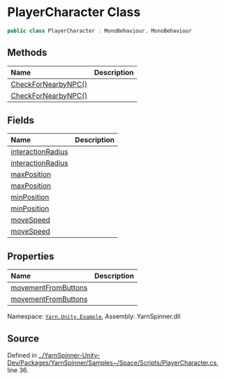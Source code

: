 # PlayerCharacter Class


```csharp
public class PlayerCharacter : MonoBehaviour, MonoBehaviour
```



## Methods
|Name|Description|
|:---|:---|
|[CheckForNearbyNPC()](/api/csharp/yarn.unity.example/playercharacter.checkfornearbynpc.md)||
|[CheckForNearbyNPC()](/api/csharp/yarn.unity.example/playercharacter.checkfornearbynpc.md)||
## Fields
|Name|Description|
|:---|:---|
|[interactionRadius](/api/csharp/yarn.unity.example/playercharacter.interactionradius.md)||
|[interactionRadius](/api/csharp/yarn.unity.example/playercharacter.interactionradius.md)||
|[maxPosition](/api/csharp/yarn.unity.example/playercharacter.maxposition.md)||
|[maxPosition](/api/csharp/yarn.unity.example/playercharacter.maxposition.md)||
|[minPosition](/api/csharp/yarn.unity.example/playercharacter.minposition.md)||
|[minPosition](/api/csharp/yarn.unity.example/playercharacter.minposition.md)||
|[moveSpeed](/api/csharp/yarn.unity.example/playercharacter.movespeed.md)||
|[moveSpeed](/api/csharp/yarn.unity.example/playercharacter.movespeed.md)||
## Properties
|Name|Description|
|:---|:---|
|[movementFromButtons](/api/csharp/yarn.unity.example/playercharacter.movementfrombuttons.md)||
|[movementFromButtons](/api/csharp/yarn.unity.example/playercharacter.movementfrombuttons.md)||
<div class="class-metadata">

Namespace: [`Yarn.Unity.Example`](/api/csharp/yarn.unity.example/README.md), Assembly: YarnSpinner.dll
</div>

## Source
Defined in [../YarnSpinner-Unity-Dev/Packages/YarnSpinner/Samples~/Space/Scripts/PlayerCharacter.cs](https://github.com/YarnSpinnerTool/YarnSpinner-Unity//blob/develop/Samples~/Space/Scripts/PlayerCharacter.cs#L36), line 36.
